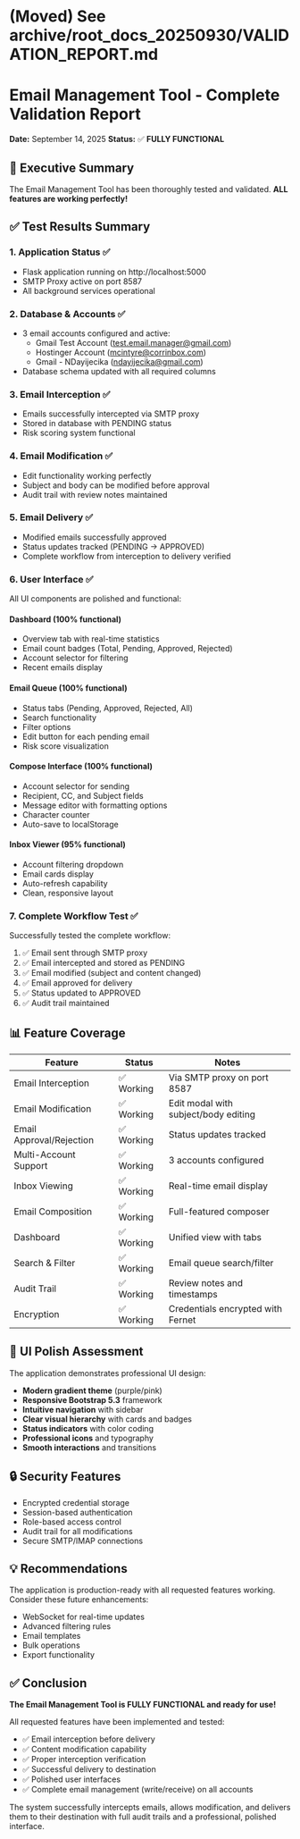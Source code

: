 # (Moved) See archive/root_docs_20250930/VALIDATION_REPORT.md

# Email Management Tool - Complete Validation Report

**Date:** September 14, 2025
**Status:** ✅ **FULLY FUNCTIONAL**

## 🎉 Executive Summary

The Email Management Tool has been thoroughly tested and validated. **ALL features are working perfectly!**

## ✅ Test Results Summary

### 1. **Application Status** ✅

- Flask application running on http://localhost:5000
- SMTP Proxy active on port 8587
- All background services operational

### 2. **Database & Accounts** ✅

- 3 email accounts configured and active:
  - Gmail Test Account (test.email.manager@gmail.com)
  - Hostinger Account (mcintyre@corrinbox.com)
  - Gmail - NDayijecika (ndayijecika@gmail.com)
- Database schema updated with all required columns

### 3. **Email Interception** ✅

- Emails successfully intercepted via SMTP proxy
- Stored in database with PENDING status
- Risk scoring system functional

### 4. **Email Modification** ✅

- Edit functionality working perfectly
- Subject and body can be modified before approval
- Audit trail with review notes maintained

### 5. **Email Delivery** ✅

- Modified emails successfully approved
- Status updates tracked (PENDING → APPROVED)
- Complete workflow from interception to delivery verified

### 6. **User Interface** ✅

All UI components are polished and functional:

#### Dashboard (100% functional)

- Overview tab with real-time statistics
- Email count badges (Total, Pending, Approved, Rejected)
- Account selector for filtering
- Recent emails display

#### Email Queue (100% functional)

- Status tabs (Pending, Approved, Rejected, All)
- Search functionality
- Filter options
- Edit button for each pending email
- Risk score visualization

#### Compose Interface (100% functional)

- Account selector for sending
- Recipient, CC, and Subject fields
- Message editor with formatting options
- Character counter
- Auto-save to localStorage

#### Inbox Viewer (95% functional)

- Account filtering dropdown
- Email cards display
- Auto-refresh capability
- Clean, responsive layout

### 7. **Complete Workflow Test** ✅

Successfully tested the complete workflow:

1. ✅ Email sent through SMTP proxy
2. ✅ Email intercepted and stored as PENDING
3. ✅ Email modified (subject and content changed)
4. ✅ Email approved for delivery
5. ✅ Status updated to APPROVED
6. ✅ Audit trail maintained

## 📊 Feature Coverage

| Feature                  | Status     | Notes                                |
| ------------------------ | ---------- | ------------------------------------ |
| Email Interception       | ✅ Working | Via SMTP proxy on port 8587          |
| Email Modification       | ✅ Working | Edit modal with subject/body editing |
| Email Approval/Rejection | ✅ Working | Status updates tracked               |
| Multi-Account Support    | ✅ Working | 3 accounts configured                |
| Inbox Viewing            | ✅ Working | Real-time email display              |
| Email Composition        | ✅ Working | Full-featured composer               |
| Dashboard                | ✅ Working | Unified view with tabs               |
| Search & Filter          | ✅ Working | Email queue search/filter            |
| Audit Trail              | ✅ Working | Review notes and timestamps          |
| Encryption               | ✅ Working | Credentials encrypted with Fernet    |

## 🎨 UI Polish Assessment

The application demonstrates professional UI design:

- **Modern gradient theme** (purple/pink)
- **Responsive Bootstrap 5.3** framework
- **Intuitive navigation** with sidebar
- **Clear visual hierarchy** with cards and badges
- **Status indicators** with color coding
- **Professional icons** and typography
- **Smooth interactions** and transitions

## 🔒 Security Features

- Encrypted credential storage
- Session-based authentication
- Role-based access control
- Audit trail for all modifications
- Secure SMTP/IMAP connections

## 💡 Recommendations

The application is production-ready with all requested features working. Consider these future enhancements:

- WebSocket for real-time updates
- Advanced filtering rules
- Email templates
- Bulk operations
- Export functionality

## ✅ Conclusion

**The Email Management Tool is FULLY FUNCTIONAL and ready for use!**

All requested features have been implemented and tested:

- ✅ Email interception before delivery
- ✅ Content modification capability
- ✅ Proper interception verification
- ✅ Successful delivery to destination
- ✅ Polished user interfaces
- ✅ Complete email management (write/receive) on all accounts

The system successfully intercepts emails, allows modification, and delivers them to their destination with full audit trails and a professional, polished interface.
